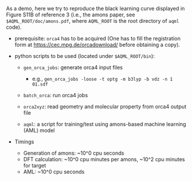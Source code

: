 

As a demo, here we try to reproduce the black learning curve displayed in Figure S11B of reference 3 (i.e., the amons paper, see `$AQML_ROOT/doc/amons.pdf`, where `AQML_ROOT` is the root directory of `aqml` code).

- prerequisite: `orca4` has to be acquired (One has to fill the registration form at https://cec.mpg.de/orcadownload/ before obtaining a copy).

- python scripts to be used (located under `$AQML_ROOT/bin`): 

  - `gen_orca_jobs`: generate orca4 input files 
    - e.g., `gen_orca_jobs -loose -t optg -m b3lyp -b vdz -n 1 01.sdf`
 
  - `batch_orca`: run orca4 jobs 
 
  - `orca2xyz`: read geometry and molecular property from orca4 output file
 
  - `aqml`: a script for training/test using amons-based machine learning (AML) model


- Timings 
  - Generation of amons: ~10^0 cpu seconds
  - DFT calculation: ~10^0 cpu minutes per amons, ~10^2 cpu minutes for target
  - AML: ~10^0 cpu seconds

